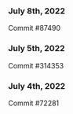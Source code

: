 ### July 8th, 2022

Commit #87490

### July 5th, 2022

Commit #314353


### July 4th, 2022

Commit #72281
